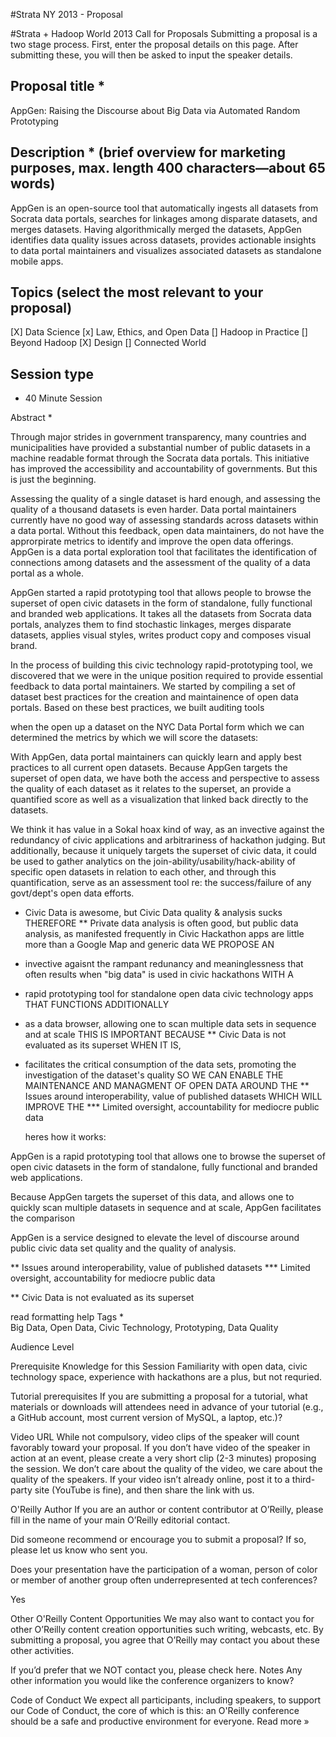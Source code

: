 #Strata NY 2013 - Proposal

#Strata + Hadoop World 2013 Call for Proposals
Submitting a proposal is a two stage process. First, enter the proposal details on this page. After submitting these, you will then be asked to input the speaker details.

## Proposal title *
AppGen: Raising the Discourse about Big Data via Automated Random Prototyping

## Description * (brief overview for marketing purposes, max. length 400 characters—about 65 words)
AppGen is an open-source tool that automatically ingests all datasets from Socrata data portals, searches for linkages among disparate datasets, and merges datasets. Having algorithmically merged the datasets, AppGen identifies data quality issues across datasets, provides actionable insights to data portal maintainers and visualizes associated datasets as standalone mobile apps.

## Topics (select the most relevant to your proposal)
[X] Data Science
[x] Law, Ethics, and Open Data
[] Hadoop in Practice
[] Beyond Hadoop
[X] Design
[] Connected World

## Session type
* 40 Minute Session

Abstract *

Through major strides in government transparency, many countries and municipalities have provided a substantial number of public datasets in a machine readable format through the Socrata data portals. This initiative has improved the accessibility and accountability of governments. But this is just the beginning.

Assessing the quality of a single dataset is hard enough, and assessing the quality of a thousand datasets is even harder. Data portal maintainers currently have no good way of assessing standards across datasets within a data portal. Without this feedback, open data maintainers, do not have the approrpirate metrics to identify and improve the open data offerings. AppGen is a data portal exploration tool that facilitates the identification of connections among datasets and the assessment of the quality of a data portal as a whole.

AppGen started a rapid prototyping tool that allows people to browse the superset of open civic datasets in the form of standalone, fully functional and branded web applications. It takes all the datasets from Socrata data portals, analyzes them to find stochastic linkages, merges disparate datasets, applies visual styles, writes product copy and composes visual brand. 

In the process of building this civic technology rapid-prototyping tool, we discovered that we were in the unique position required to provide essential feedback to data portal maintainers. We started by compiling a set of dataset best practices for the creation and maintainence of open data portals. Based on these best practices, we built auditing tools

when the open up a dataset on the NYC Data Portal form which we can determined the metrics by which we will score the datasets:

With AppGen, data portal maintainers can quickly learn and apply best practices to all current open datasets. Because AppGen targets the superset of open data, we have both the access and perspective to assess the quality of each dataset as it relates to the superset, an provide a quantified score as well as a visualization that linked back directly to the datasets.








We think it has value in a Sokal hoax kind of way, as an invective against the redundancy of civic applications and arbitrariness of hackathon judging. But additionally, because it uniquely targets the superset of civic data, it could be used to gather analytics on the join-ability/usability/hack-ability of specific open datasets in relation to each other, and through this quantification, serve as an assessment tool re: the success/failure of any govt/dept's open data efforts.

* Civic Data is awesome, but Civic Data quality & analysis sucks
THEREFORE
** Private data analysis is often good, but public data analysis, as manifested frequently in Civic Hackathon apps are little more than a Google Map and generic data
WE PROPOSE AN
* invective agaisnt the rampant redunancy and meaninglessness that often results when "big data" is used in civic hackathons
WITH A 
* rapid prototyping tool for standalone open data civic technology apps
THAT FUNCTIONS ADDITIONALLY
* as a data browser, allowing one to scan multiple data sets in sequence and at scale
THIS IS IMPORTANT BECAUSE
** Civic Data is not evaluated as its superset
WHEN IT IS, 
* facilitates the critical consumption of the data sets, promoting the investigation of the dataset's quality
SO WE CAN ENABLE THE MAINTENANCE AND MANAGMENT OF OPEN DATA AROUND THE
** Issues around interoperability, value of published datasets
WHICH WILL IMPROVE THE
*** Limited oversight, accountability for mediocre public data

    heres how it works:
    


AppGen is a rapid prototyping tool that allows one to browse the superset of open civic datasets in the form of standalone, fully functional and branded web applications. 

Because AppGen targets the superset of this data, and allows one to quickly scan multiple datasets in sequence and at scale, AppGen facilitates the comparison 

AppGen is a service designed to elevate the level of discourse around public civic data set quality and the quality of analysis.


** Issues around interoperability, value of published datasets
*** Limited oversight, accountability for mediocre public data

** Civic Data is not evaluated as its superset



 read formatting help
Tags *        
Big Data, Open Data, Civic Technology, Prototyping, Data Quality


Audience Level 

Prerequisite Knowledge for this Session 
Familiarity with open data, civic technology space, experience with hackathons are a plus, but not requried.

Tutorial prerequisites 
If you are submitting a proposal for a tutorial, what materials or downloads will attendees need in advance of your tutorial (e.g., a GitHub account, most current version of MySQL, a laptop, etc.)?


Video URL 
While not compulsory, video clips of the speaker will count favorably toward your proposal. If you don’t have video of the speaker in action at an event, please create a very short clip (2-3 minutes) proposing the session. We don’t care about the quality of the video, we care about the quality of the speakers. If your video isn’t already online, post it to a third-party site (YouTube is fine), and then share the link with us.


O'Reilly Author 
If you are an author or content contributor at O’Reilly, please fill in the name of your main O’Reilly editorial contact.


Did someone recommend or encourage you to submit a proposal? If so, please let us know who sent you. 

Does your presentation have the participation of a woman, person of color or member of another group often underrepresented at tech conferences? 

Yes


Other O'Reilly Content Opportunities 
We may also want to contact you for other O’Reilly content creation opportunities such writing, webcasts, etc. By submitting a proposal, you agree that O’Reilly may contact you about these other activities.

  If you’d prefer that we NOT contact you, please check here.
Notes 
Any other information you would like the conference organizers to know?


Code of Conduct
We expect all participants, including speakers, to support our Code of Conduct, the core of which is this: an O'Reilly conference should be a safe and productive environment for everyone. Read more »

